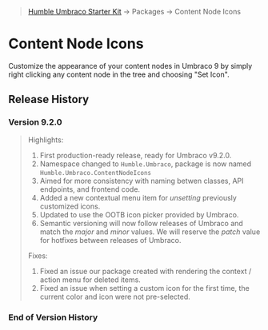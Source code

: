 ﻿> [Humble Umbraco Starter Kit](../../readme.md) → Packages → Content Node Icons

# Content Node Icons

Customize the appearance of your content nodes in Umbraco 9 by simply right clicking any content node in the tree and choosing "Set Icon".

## Release History

### Version 9.2.0

> Highlights:
> 
> 1. First production-ready release, ready for Umbraco v9.2.0.
> 2. Namespace changed to `Humble.Umbraco`, package is now named `Humble.Umbraco.ContentNodeIcons`
> 3. Aimed for more consistency with naming betwen classes, API endpoints, and frontend code.
> 4. Added a new contextual menu item for *unsetting* previously customized icons.
> 5. Updated to use the OOTB icon picker provided by Umbraco.
> 6. Semantic versioning will now follow releases of Umbraco and match the *major* and *minor* values. We will reserve the *patch* value for hotfixes between releases of Umbraco.
> 
> Fixes:
> 
> 1. Fixed an issue our package created with rendering the context / action menu for deleted items.
> 2. Fixed an issue when setting a custom icon for the first time, the current color and icon were not pre-selected.

### End of Version History
